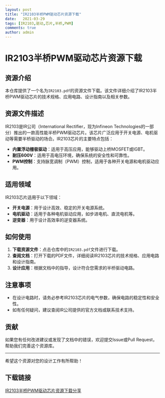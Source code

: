 ```yaml
---
layout: post
title: "IR2103半桥PWM驱动芯片资源下载"
date:   2021-03-29
tags: [IR2103,驱动,芯片,半桥,PWM]
comments: true
author: admin
---
```

# IR2103半桥PWM驱动芯片资源下载

## 资源介绍

本仓库提供了一个名为`IR2103.pdf`的资源文件下载。该文件详细介绍了IR2103半桥PWM驱动芯片的技术规格、应用电路、设计指南以及相关参数。

## 资源文件描述

IR2103是IR公司（International Rectifier，现为Infineon Technologies的一部分）推出的一款高性能半桥PWM驱动芯片。该芯片广泛应用于开关电源、电机驱动等需要半桥驱动的场合。IR2103芯片的主要特点包括：

- **内置浮动栅极驱动**：适用于高压应用，能够驱动上桥MOSFET或IGBT。
- **耐压600V**：适用于高电压环境，确保系统的安全性和可靠性。
- **PWM控制**：支持脉宽调制（PWM）控制，适用于各种开关电源和电机驱动应用。

## 适用领域

IR2103芯片适用于以下领域：

- **开关电源**：用于设计高效、稳定的开关电源系统。
- **电机驱动**：适用于各种电机驱动应用，如步进电机、直流电机等。
- **逆变器**：用于设计高效率的逆变器系统。

## 如何使用

1. **下载资源文件**：点击仓库中的`IR2103.pdf`文件进行下载。
2. **查阅文档**：打开下载的PDF文件，详细阅读IR2103芯片的技术规格、应用电路和设计指南。
3. **设计应用**：根据文档中的指导，设计符合您需求的半桥驱动电路。

## 注意事项

- 在设计电路时，请务必参考IR2103芯片的电气参数，确保电路的稳定性和安全性。
- 如有任何疑问，建议查阅IR公司提供的官方文档或联系技术支持。

## 贡献

如果您有任何改进建议或发现了文档中的错误，欢迎提交Issue或Pull Request，帮助我们完善这个资源库。

---

希望这个资源对您的设计工作有所帮助！

## 下载链接

[IR2103半桥PWM驱动芯片资源下载分享](https://pan.quark.cn/s/ebc9b92f7f25)